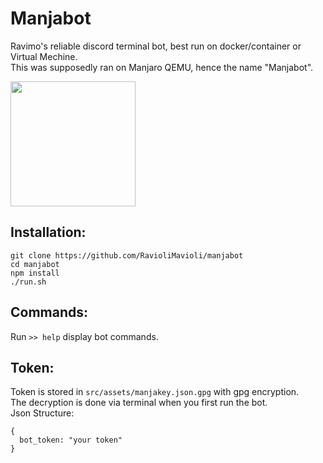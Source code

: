 # Manjabot
Ravimo's reliable discord terminal bot, best run on docker/container or Virtual Mechine.<br>
This was supposedly ran on Manjaro QEMU, hence the name "Manjabot".<br>

<img src="[http://....jpg](https://raw.githubusercontent.com/RavioliMavioli/manjabot/main/src/assets/git/ss.png)" width="200" height="200" />

## Installation:
```
git clone https://github.com/RavioliMavioli/manjabot
cd manjabot
npm install
./run.sh
```

## Commands:<br>
Run ```>> help``` display bot commands.

## Token:<br>
Token is stored in ```src/assets/manjakey.json.gpg``` with gpg encryption.<br>
The decryption is done via terminal when you first run the bot.<br>
Json Structure:
```
{
  bot_token: "your token"
}
```


